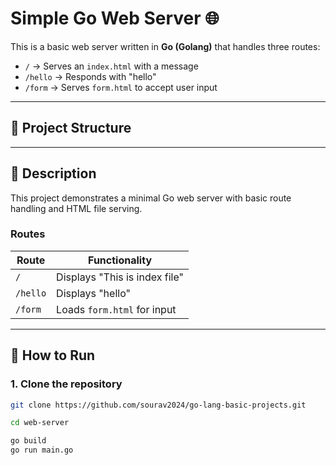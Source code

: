 # Simple Go Web Server 🌐

This is a basic web server written in **Go (Golang)** that handles three routes:

- `/` → Serves an `index.html` with a message
- `/hello` → Responds with "hello"
- `/form` → Serves `form.html` to accept user input

---

## 🧩 Project Structure


---

## 📄 Description

This project demonstrates a minimal Go web server with basic route handling and HTML file serving.

### Routes

| Route     | Functionality                  |
|-----------|--------------------------------|
| `/`       | Displays "This is index file"  |
| `/hello`  | Displays "hello"               |
| `/form`   | Loads `form.html` for input    |

---

## 🚀 How to Run

### 1. Clone the repository

```bash
git clone https://github.com/sourav2024/go-lang-basic-projects.git

cd web-server

go build 
go run main.go
